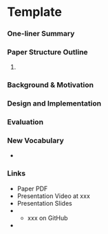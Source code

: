 # Template

### One-liner Summary

### Paper Structure Outline

1. 
### Background & Motivation

### Design and Implementation

### Evaluation

### New Vocabulary

* 
### Links

* Paper PDF
* Presentation Video at xxx
* Presentation Slides
* * xxx on GitHub
* 









